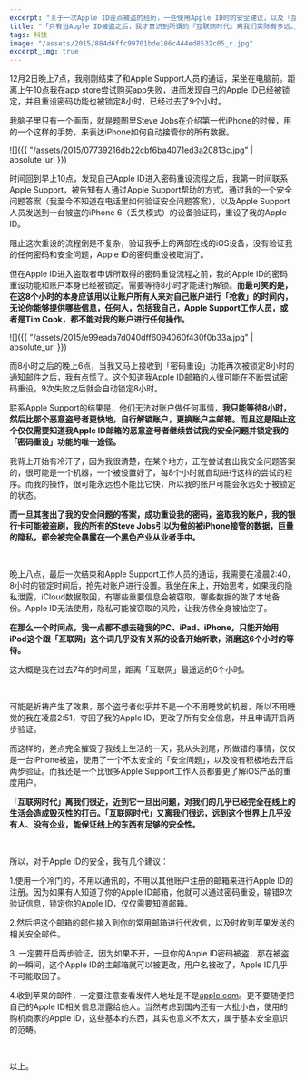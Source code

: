 ```yaml
---
excerpt: "关于一次Apple ID差点被盗的经历，一些使用Apple ID时的安全建议，以及「互联网时代」离我们有多近，又有多远。"
title: "「只有当Apple ID被盗之后，我才意识到所谓的『互联网时代』离我们实际有多远。」"
tags: 科技
image: "/assets/2015/884d6ffc99701bde186c444ed8532c05_r.jpg"
excerpt_img: true
---
```


12月2日晚上7点，我刚刚结束了和Apple Support人员的通话，呆坐在电脑前。距离上午10点我在app store尝试购买app失败，进而发现自己的Apple ID已经被锁定，并且重设密码功能也被锁定8小时，已经过去了9个小时。

我脑子里只有一个画面，就是题图里Steve Jobs在介绍第一代iPhone的时候，用的一个这样的手势，来表达iPhone如何自动接管你的所有数据。

![]({{ "/assets/2015/07739216db22cbf6ba4071ed3a20813c.jpg" | absolute_url }})

时间回到早上10点，发现自己Apple ID进入密码重设流程之后，我第一时间联系Apple Support，被告知有人通过Apple Support帮助的方式，通过我的一个安全问题答案（我至今不知道在电话里如何验证安全问题答案），以及Apple Support人员发送到一台被盗的iPhone 6（丢失模式）的设备验证码，重设了我的Apple ID。

阻止这次重设的流程倒是不复杂，验证我手上的两部在线的iOS设备，没有验证我的任何密码和安全问题，Apple ID的密码重设被取消了。

但在Apple ID进入盗取者申诉所取得的密码重设流程之前，我的Apple ID的密码重设功能和账户本身已经被锁定。需要等待8小时才能进行解锁。**而最可笑的是，在这8个小时的本身应该用以让账户所有人来对自己账户进行「抢救」的时间内，无论你能够提供哪些信息，任何人，包括我自己，Apple Support工作人员，或者是Tim Cook，都不能对我的账户进行任何操作。**

![]({{ "/assets/2015/e99eada7d040dff6094060f430f0b33a.jpg" | absolute_url }})

而8小时之后的晚上6点，当我又马上接收到「密码重设」功能再次被锁定8小时的通知邮件之后，我有点慌了。这个知道我Apple ID邮箱的人很可能在不断尝试密码重设，9次失败之后就会自动锁定8小时。

联系Apple Support的结果是，他们无法对账户做任何事情，**我只能等待8小时，然后比那个恶意盗号者更快地，自行解锁账户，更换账户主邮箱。而且这是阻止这个仅仅需要知道我Apple ID邮箱的恶意盗号者继续尝试我的安全问题并锁定我的「密码重设」功能的唯一途径。**

我背上开始有冷汗了，因为我很清楚，在某个地方，正在尝试套出我安全问题答案的，很可能是一个机器，一个被设置好了，每8个小时就自动进行这样的尝试的程序。而我的操作，很可能永远也不能比它快，所以我的账户可能会永远处于被锁定的状态。

**而一旦其套出了我的安全问题的答案，成功重设我的密码，盗取我的账户，我的银行卡可能被盗刷，我的所有的Steve Jobs引以为傲的被iPhone接管的数据，巨量的隐私，都会被完全暴露在一个黑色产业从业者手中。**

<br>

晚上八点，最后一次结束和Apple Support工作人员的通话，我需要在凌晨2:40，8小时的锁定时间后，抢先对账户进行设置。我坐在床上，开始思考，如果我的隐私泄露，iCloud数据取回，有哪些重要信息会被窃取，哪些数据的做了本地备份。Apple ID无法使用，隐私可能被窃取的风险，让我仿佛全身被抽空了。

**在那么一个时间点，我一点都不想去碰我的PC、iPad、iPhone，只能开始用iPod这个跟「互联网」这个词几乎没有关系的设备开始听歌，消磨这6个小时的等待。**

这大概是我在过去7年的时间里，距离「互联网」最遥远的6个小时。

<br>

可能是祈祷产生了效果，那个盗号者似乎并不是一个不用睡觉的机器，所以不用睡觉的我在凌晨2:51，夺回了我的Apple ID，更改了所有安全信息，并且申请开启两步验证。

而这样的，差点完全摧毁了我线上生活的一天，我从头到尾，所做错的事情，仅仅是一台iPhone被盗，使用了一个不太安全的「安全问题」，以及没有积极地去开启两步验证。而我还是一个比很多Apple Support工作人员都要更了解iOS产品的重度用户。

**「互联网时代」离我们很近，近到它一旦出问题，对我们的几乎已经完全在线上的生活会造成毁灭性的打击。「互联网时代」又离我们很远，远到这个世界上几乎没有人、没有企业，能保证线上的东西有足够的安全性。**

<br>

所以，对于Apple ID的安全，我有几个建议：

1.使用一个冷门的，不用以通讯的，不用以其他账户注册的邮箱来进行Apple ID的注册。因为如果有人知道了你的Apple ID邮箱，他就可以通过密码重设，输错9次验证信息，锁定你的Apple ID，仅仅需要知道邮箱。

2.然后把这个邮箱的邮件接入到你的常用邮箱进行代收信，以及时收到苹果发送的相关安全邮件。

3..一定要开启两步验证。因为如果不开，一旦你的Apple ID密码被盗，那在被盗的一瞬间，这个Apple ID的主邮箱就可以被更改，用户名被改了，Apple ID几乎不可能取回了。

4.收到苹果的邮件，一定要注意查看发件人地址是不是[apple.com](https://apple.com)。更不要随便把自己的Apple ID相关信息泄露给他人。当然考虑到国内还有一大批小白，使用的购机商家的Apple ID，这些基本的东西，其实也意义不太大，属于基本安全意识的范畴。

<br>

以上。
